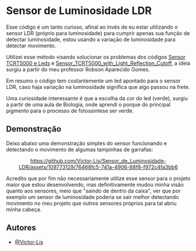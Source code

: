 # Sensor de Luminosidade LDR

Esse código é um tanto curioso, afinal ao invés de eu estar utilizando o sensor LDR (próprio para luminosidade) para cumprir apenas sua função de detectar luminosidade, estou usando a variação de luminosidade para detectar movimento. 

Utilizei esse método visando solucionar os problemas dos códigos [Sensor TCRT5000 e Leds](https://github.com/Victor-Lis/Sensor_TCRT5000_e_Leds) e [Sensor_TCRT5000_with_Light_Reflection_Cutoff](https://github.com/Victor-Lis/Sensor_TCRT5000_with_Light_Reflection_Cutoff), a ideia surgiu a partir do meu professor Robson Aparecido Gomes.

Em resumo o código tem costantemente um led apontado para o sensor LDR, caso haja variação na luminosidade significa que algo passou na frete.

Uma curiosidade interessante é que a escolha da cor do led (verde), surgiu a partir de uma aula de Biologia, onde aprendi o porque do principal pigmento para o processo de fotossintese ser verde.

## Demonstração

Deixo abaixo uma demonstração simples do sensor funcionando e detectando o movimento de algumas tampinhas de garrafas:

<div align="center">

https://github.com/Victor-Lis/Sensor_de_Luminosidade-LDR/assets/109773129/76468fc5-741a-4906-88f8-f972c4fa3bb6

</div>

Acredito que por fim não necessariamente utilize esse sensor para o projeto maior que estou desenvolvendo, mas definitivamente mudou minha visão quanto aos sensores, meio que "saindo de dentro da caixa", ver que por exemplo um sensor de luminosidade poderia se sair melhor detectando movimento no meu projeto que outros sensores próprios para tal abriu minha cabeça.

## Autores

- [@Victor-Lis](https://github.com/Victor-Lis)
